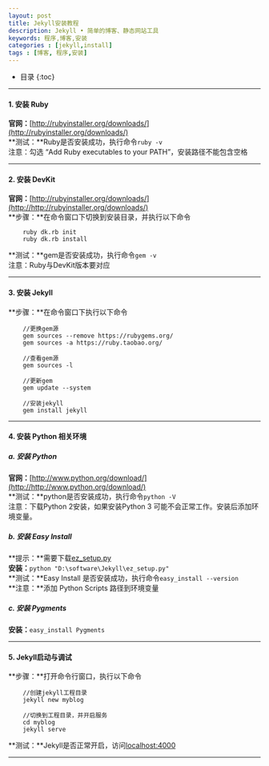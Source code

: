```yaml
---
layout: post
title: Jekyll安装教程
description: Jekyll • 简单的博客、静态网站工具
keywords: 程序,博客,安装
categories : [jekyll,install]
tags : [博客, 程序,安装]
---
```


* 目录
{:toc}

---

#### 1. 安装 Ruby
**官网：**[http://rubyinstaller.org/downloads/](http://rubyinstaller.org/downloads/)<br>
**测试：**Ruby是否安装成功，执行命令`ruby -v`<br>
注意：勾选 “Add Ruby executables to your PATH”，安装路径不能包含空格<br>

---

#### 2. 安装 DevKit
**官网：**[http://rubyinstaller.org/downloads/](http://http://rubyinstaller.org/downloads/)<br>
**步骤：**在命令窗口下切换到安装目录，并执行以下命令

        ruby dk.rb init
        ruby dk.rb install


**测试：**gem是否安装成功，执行命令`gem -v`<br>
注意：Ruby与DevKit版本要对应<br>

---

#### 3. 安装 Jekyll
**步骤：**在命令窗口下执行以下命令<br>


        //更换gem源
        gem sources --remove https://rubygems.org/
        gem sources -a https://ruby.taobao.org/

        //查看gem源
        gem sources -l

        //更新gem
        gem update --system

        //安装jekyll
        gem install jekyll

---

#### 4. 安装 Python 相关环境

##### a. 安装 Python
**官网：**[http://www.python.org/download/](http://http://www.python.org/download/)<br>
**测试：**python是否安装成功，执行命令`python -V`<br>
注意：下载Python 2安装，如果安装Python 3 可能不会正常工作。安装后添加环境变量。<br>

##### b. 安装 Easy Install
**提示：**需要下载[ez_setup.py](http://pan.baidu.com/s/1jG2bYbs)<br>
**安装：**`python "D:\software\Jekyll\ez_setup.py"`<br>
**测试：**Easy Install 是否安装成功，执行命令`easy_install --version`<br>
**注意：**添加 Python Scripts 路径到环境变量<br>

##### c. 安装 Pygments
**安装：**`easy_install Pygments`<br>

---

#### 5. Jekyll启动与调试
**步骤：**打开命令行窗口，执行以下命令

        //创建jekyll工程目录
        jekyll new myblog

        //切换到工程目录，并开启服务
        cd myblog
        jekyll serve


**测试：**Jekyll是否正常开启，访问[localhost:4000](http://localhost:4000)<br>

---